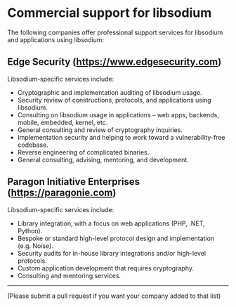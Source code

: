 # Commercial support for libsodium

The following companies offer professional support services for libsodium and applications using libsodium:

## Edge Security (<https://www.edgesecurity.com>)

Libsodium-specific services include:

  - Cryptographic and implementation auditing of libsodium usage.
  - Security review of constructions, protocols, and applications using libsodium.
  - Consulting on libsodium usage in applications – web apps, backends, mobile, embedded, kernel, etc.
  - General consulting and review of cryptography inquiries.
  - Implementation security and helping to work toward a vulnerability-free codebase.
  - Reverse engineering of complicated binaries.
  - General consulting, advising, mentoring, and development.

## Paragon Initiative Enterprises (<https://paragonie.com>)

Libsodium-specific services include:

  - Library integration, with a focus on web applications (PHP, .NET, Python).
  - Bespoke or standard high-level protocol design and implementation (e.g. Noise).
  - Security audits for in-house library integrations and/or high-level protocols.
  - Custom application development that requires cryptography.
  - Consulting and mentoring services.

-----

(Please submit a pull request if you want your company added to that list)
